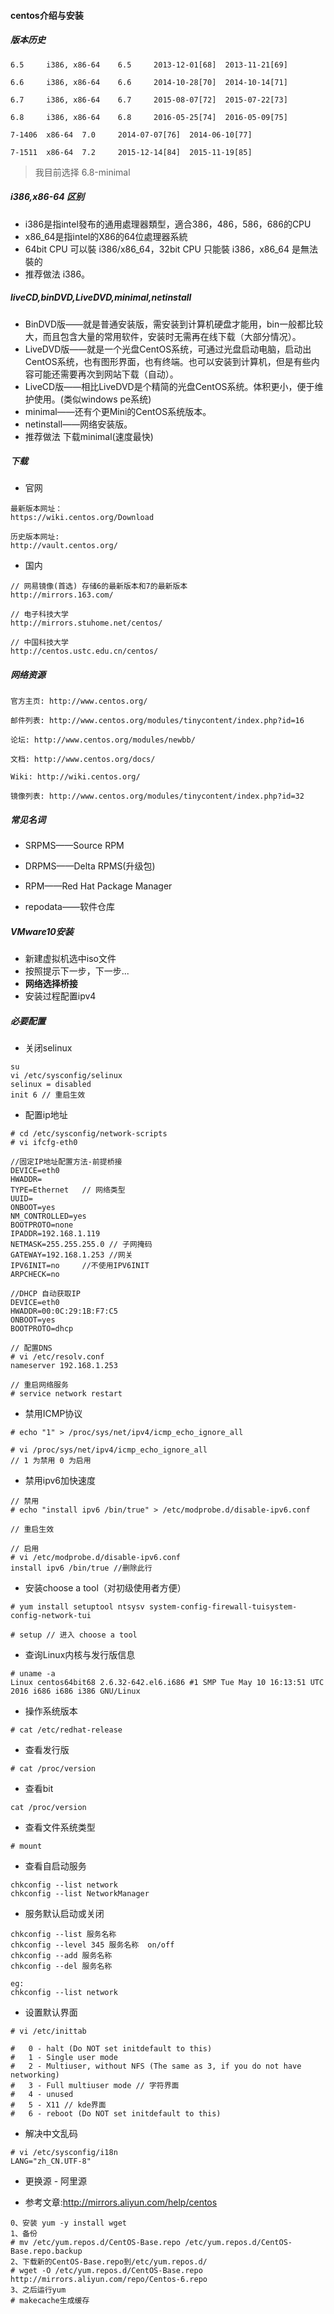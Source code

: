 #### centos介绍与安装

##### 版本历史

```
6.5 	i386, x86-64 	6.5 	2013-12-01[68] 	2013-11-21[69]

6.6 	i386, x86-64 	6.6 	2014-10-28[70] 	2014-10-14[71]

6.7 	i386, x86-64 	6.7 	2015-08-07[72] 	2015-07-22[73]

6.8 	i386, x86-64 	6.8 	2016-05-25[74] 	2016-05-09[75]

7-1406 	x86-64 	7.0 	2014-07-07[76] 	2014-06-10[77]

7-1511 	x86-64 	7.2 	2015-12-14[84] 	2015-11-19[85]
```

> 我目前选择 6.8-minimal

##### i386,x86-64 区别

- i386是指intel發布的通用處理器類型，適合386，486，586，686的CPU
- x86_64是指intel的X86的64位處理器系統
- 64bit CPU 可以裝 i386/x86_64，32bit CPU 只能裝 i386，x86_64 是無法裝的
- 推荐做法 i386。

##### liveCD,binDVD,LiveDVD,minimal,netinstall

- BinDVD版——就是普通安装版，需安装到计算机硬盘才能用，bin一般都比较大，而且包含大量的常用软件，安装时无需再在线下载（大部分情况）。
- LiveDVD版——就是一个光盘CentOS系统，可通过光盘启动电脑，启动出CentOS系统，也有图形界面，也有终端。也可以安装到计算机，但是有些内容可能还需要再次到网站下载（自动）。
- LiveCD版——相比LiveDVD是个精简的光盘CentOS系统。体积更小，便于维护使用。(类似windows pe系统)
- minimal——还有个更Mini的CentOS系统版本。
- netinstall——网络安装版。
- 推荐做法 下载minimal(速度最快)

##### 下载

- 官网

```
最新版本网址：
https://wiki.centos.org/Download

历史版本网址:
http://vault.centos.org/
```

- 国内

```
// 网易镜像(首选) 存储6的最新版本和7的最新版本
http://mirrors.163.com/

// 电子科技大学
http://mirrors.stuhome.net/centos/

// 中国科技大学
http://centos.ustc.edu.cn/centos/
```

##### 网络资源

```
官方主页: http://www.centos.org/

邮件列表: http://www.centos.org/modules/tinycontent/index.php?id=16

论坛: http://www.centos.org/modules/newbb/

文档: http://www.centos.org/docs/

Wiki: http://wiki.centos.org/

镜像列表: http://www.centos.org/modules/tinycontent/index.php?id=32
```

##### 常见名词

- SRPMS——Source RPM

- DRPMS——Delta RPMS(升级包)

- RPM——Red Hat Package Manager

- repodata——软件仓库


##### VMware10安装

- 新建虚拟机选中iso文件
- 按照提示下一步，下一步...
- **网络选择桥接**
- 安装过程配置ipv4

##### 必要配置

- 关闭selinux

```
su
vi /etc/sysconfig/selinux
selinux = disabled
init 6 // 重启生效
```

- 配置ip地址

```
# cd /etc/sysconfig/network-scripts
# vi ifcfg-eth0

//固定IP地址配置方法-前提桥接
DEVICE=eth0
HWADDR=
TYPE=Ethernet   // 网络类型
UUID=
ONBOOT=yes
NM_CONTROLLED=yes
BOOTPROTO=none
IPADDR=192.168.1.119
NETMASK=255.255.255.0 // 子网掩码
GATEWAY=192.168.1.253 //网关
IPV6INIT=no     //不使用IPV6INIT
ARPCHECK=no

//DHCP 自动获取IP
DEVICE=eth0
HWADDR=00:0C:29:1B:F7:C5
ONBOOT=yes
BOOTPROTO=dhcp

// 配置DNS
# vi /etc/resolv.conf  
nameserver 192.168.1.253

// 重启网络服务
# service network restart
```

- 禁用ICMP协议

```
# echo "1" > /proc/sys/net/ipv4/icmp_echo_ignore_all

# vi /proc/sys/net/ipv4/icmp_echo_ignore_all 
// 1 为禁用 0 为启用
```

- 禁用ipv6加快速度

```
// 禁用
# echo "install ipv6 /bin/true" > /etc/modprobe.d/disable-ipv6.conf

// 重启生效

// 启用
# vi /etc/modprobe.d/disable-ipv6.conf
install ipv6 /bin/true //删除此行

```

- 安装choose a tool（对初级使用者方便）

```
# yum install setuptool ntsysv system-config-firewall-tuisystem-config-network-tui

# setup // 进入 choose a tool
```

- 查询Linux内核与发行版信息

```
# uname -a
Linux centos64bit68 2.6.32-642.el6.i686 #1 SMP Tue May 10 16:13:51 UTC 2016 i686 i686 i386 GNU/Linux
```

- 操作系统版本

```
# cat /etc/redhat-release
```

- 查看发行版

```
# cat /proc/version
```

- 查看bit

```
cat /proc/version
```

- 查看文件系统类型
```
# mount
```

- 查看自启动服务

```
chkconfig --list network
chkconfig --list NetworkManager
```

- 服务默认启动或关闭

```
chkconfig --list 服务名称
chkconfig --level 345 服务名称  on/off
chkconfig --add 服务名称
chkconfig --del 服务名称

eg:
chkconfig --list network
```

- 设置默认界面
```
# vi /etc/inittab

#   0 - halt (Do NOT set initdefault to this)
#   1 - Single user mode
#   2 - Multiuser, without NFS (The same as 3, if you do not have networking)
#   3 - Full multiuser mode // 字符界面
#   4 - unused
#   5 - X11 // kde界面
#   6 - reboot (Do NOT set initdefault to this)
```

- 解决中文乱码

```
# vi /etc/sysconfig/i18n 
LANG="zh_CN.UTF-8"

```

- 更换源 - 阿里源

- 参考文章:http://mirrors.aliyun.com/help/centos

```
0、安装 yum -y install wget
1、备份
# mv /etc/yum.repos.d/CentOS-Base.repo /etc/yum.repos.d/CentOS-Base.repo.backup
2、下载新的CentOS-Base.repo到/etc/yum.repos.d/
# wget -O /etc/yum.repos.d/CentOS-Base.repo http://mirrors.aliyun.com/repo/Centos-6.repo 
3、之后运行yum 
# makecache生成缓存
```

